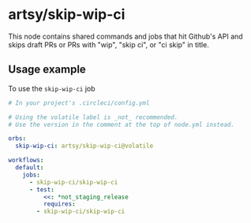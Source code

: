 # artsy/skip-wip-ci

This node contains shared commands and jobs that hit Github's API and skips draft PRs or PRs with "wip", "skip ci", or "ci skip" in title.

## Usage example

To use the `skip-wip-ci` job

```yaml
# In your project's .circleci/config.yml

# Using the volatile label is _not_ recommended.
# Use the version in the comment at the top of node.yml instead.

orbs:
  skip-wip-ci: artsy/skip-wip-ci@volatile

workflows:
  default:
    jobs:
      - skip-wip-ci/skip-wip-ci
      - test:
          <<: *not_staging_release
          requires:
        - skip-wip-ci/skip-wip-ci
```

[orb-executors]: https://circleci.com/docs/2.0/reusing-config/#authoring-reusable-executors
